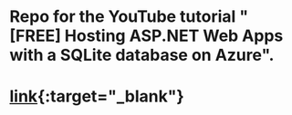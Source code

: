 # Repo for the YouTube tutorial "[FREE] Hosting ASP.NET Web Apps with a SQLite database on Azure".   


# [link](https://youtu.be/HNsBe3Cuu9g){:target="_blank"}
